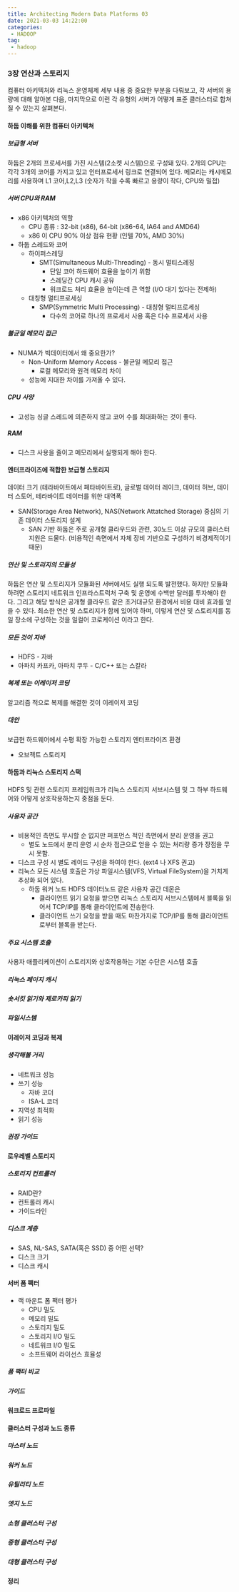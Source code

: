 ```yaml
---
title: Architecting Modern Data Platforms 03
date: 2021-03-03 14:22:00
categories:
 - HADOOP
tag:
 - hadoop
---
```


### 3장 연산과 스토리지

컴퓨터 아키텍처와 리눅스 운영체제 세부 내용 중 중요한 부분을 다뤄보고, 각 서버의 용량에 대해 알아본 다음, 마지막으로 이런 각 유형의 서버가 어떻게 표준 클러스터로 합쳐질 수 있는지 살펴본다.

<!-- more -->

#### 하둡 이해를 위한 컴퓨터 아키텍쳐

##### 보급형 서버

하둡은 2개의 프로세서를 가진 시스템(2소켓 시스템)으로 구성돼 있다. 2개의 CPU는 각각 3개의 코어를 가지고 있고 인터프로세서 링크로 연결되어 있다. 메모리는 캐시메모리를 사용하며 L1 코어,L2,L3 (숫자가 작을 수록 빠르고 용량이 작다, CPU와 밀접)

##### 서버 CPU와 RAM

- x86 아키텍처의 역할
  - CPU 종류 : 32-bit (x86), 64-bit (x86-64, IA64 and AMD64)
  - x86 이 CPU 90% 이상 점유 현황 (인텔 70%, AMD 30%)
- 하둡 스레드와 코어
  - 하이퍼스레딩
    - SMT(Simultaneous Multi-Threading) - 동시 멀티스레징
      - 단일 코어 하드웨어 효율을 높이기 위함
      - 스레딩간 CPU 캐시 공유
      - 워크로드 처리 효율을 높이는데 큰 역할 (I/O 대기 있다는 전제하)
  - 대칭형 멀티프로세싱
    - SMP(Symmetric Multi Processing) - 대칭형 멀티프로세싱
      - 다수의 코어로 하나의 프로세서 사용 혹은 다수 프로세서 사용

##### 불균일 메모리 접근

- NUMA가 빅데이터에서 왜 중요한가?
  - Non-Uniform Memory Access - 불균일 메모리 접근
    - 로컬 메모리와 원격 메모리 차이
  - 성능에 지대한 차이를 가져올 수 있다.

##### CPU 사양

- 고성능 싱글 스레드에 의존하지 않고 코어 수를 최대화하는 것이 좋다.

##### RAM

- 디스크 사용을 줄이고 메모리에서 실행되게 해야 한다.

#### 엔터프라이즈에 적합한 보급형 스토리지

데이터 크기 (테라바이트에서 페타바이트로), 글로벌 데이터 레이크, 데이터 허브, 데이터 스토어, 테라바이트 데이터를 위한 대역폭

- SAN(Storage Area Network), NAS(Network Attatched Storage) 중심의 기존 데이터 스토리지 설계
  - SAN 기반 하둡은 주로 공개형 클라우드와 관련, 30노드 이상 규모의 클러스터 지원은 드물다. (비용적인 측면에서 자체 장비 기반으로 구성하기 비경제적이기 때문)

##### 연산 및 스토리지의 모듈성

하둡은 연산 및 스토리지가 모듈화된 서버에서도 실행 되도록 발전했다. 하지만 모듈화 하려면 스토리지 네트워크 인프라스트럭처 구축 및 운영에 수백만 달러를 투자해야 한다. 그리고 해당 방식은 공개형 클라우드 같은 초거대규모 환경에서 비용 대비 효과를 얻을 수 있다. 최소한 연산 및 스토리지가 함께 있어야 하며, 이렇게 연산 및 스토리지를 동일 장소에 구성하는 것을 일컬어 코로케이션 이라고 한다.

##### 모든 것이 자바

- HDFS - 자바
- 아파치 카프카, 아파치 쿠두 -  C/C++ 또는 스칼라

##### 복제 또는 이레이저 코딩

알고리즘 적으로 복제를 해결한 것이 이레이저 코딩

##### 대안

보급현 하드웨어에서 수평 확장 가능한 스토리지 엔터프라이즈 환경

- 오브젝트 스토리지

#### 하둡과 리눅스 스토리지 스택

HDFS 및 관련 스토리지 프레임워크가 리눅스 스토리지 서브시스템 및 그 하부 하드웨어와 어떻게 상호작용하는지 중점을 둔다.

##### 사용자 공간

- 비용적인 측면도 무시할 순 없지만 퍼포먼스 적인 측면에서 분리 운영을 권고
  - 별도 노드에서 분리 운영 시 순차 접근으로 얻을 수 있는 처리량 증가 장점을 무시 못함.
- 디스크 구성 시 별도 레이드 구성을 하여야 한다. (ext4 나 XFS 권고)
- 리눅스 모든 시스템 호출은 가상 파일시스템(VFS, Virtual FileSystem)을 거치게 추상화 되어 있다.
  - 하둡 워커 노드 HDFS 데이터노드 같은 사용자 공간 데몬은
    - 클라이언트 읽기 요청을 받으면 리눅스 스토리지 서브시스템에서 블록을 읽어서 TCP/IP를 통해 클라이언트에 전송한다.
    - 클라이언트 쓰기 요청을 받을 때도 마찬가지로 TCP/IP를 통해 클라이언트로부터 블록을 받는다.

##### 주요 시스템 호출

사용자 애플리케이션이 스토리지와 상호작용하는 기본 수단은 시스템 호출

##### 리눅스 페이지 캐시

##### 숏서킷 읽기와 제로카피 읽기

##### 파일시스템

#### 이레이저 코딩과 복제

##### 생각해볼 거리

- 네트워크 성능
- 쓰기 성능
  - 자바 코더
  - ISA-L 코더
- 지역성 최적화
- 읽기 성능

##### 권장 가이드

#### 로우레벨 스토리지

##### 스토리지 컨트롤러

- RAID란?
- 컨트롤러 캐시
- 가이드라인

##### 디스크 계층

- SAS, NL-SAS, SATA(혹은 SSD) 중 어떤 선택?
- 디스크 크기
- 디스크 캐시

#### 서버 폼 팩터

- 랙 마운트 폼 팩터 평가
  - CPU 밀도
  - 메모리 밀도
  - 스토리지 밀도
  - 스토리지 I/O 밀도
  - 네트워크 I/O 밀도
  - 소프트웨어 라이선스 효율성

##### 폼 팩터 비교

##### 가이드

#### 워크로드 프로파일

#### 클러스터 구성과 노드 종류

##### 마스터 노드

##### 워커 노드

##### 유틸리티 노드

##### 엣지 노드

##### 소형 클러스터 구성

##### 중형 클러스터 구성

##### 대형 클러스터 구성

#### 정리